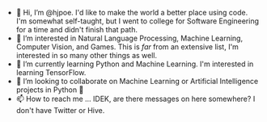 - 👋 Hi, I’m @hjpoe. I'd like to make the world a better place using code. I'm somewhat self-taught, but I went to college for Software Engineering for 
 a time and didn't finish that path. 
- 👀 I’m interested in Natural Language Processing, Machine Learning, Computer Vision, and Games. This is *far* from an extensive list, I'm interested in so many
 other things as well. 
- 🌱 I’m currently learning Python and Machine Learning. I'm interested in learning TensorFlow.
- 💞️ I’m looking to collaborate on Machine Learning or Artificial Intelligence projects in Python 🐍
- 📫 How to reach me ... IDEK, are there messages on here somewhere? I don't have Twitter or Hive.

<!---
hjpoe/hjpoe is a ✨ special ✨ repository because its `README.md` (this file) appears on your GitHub profile.
You can click the Preview link to take a look at your changes.
--->
